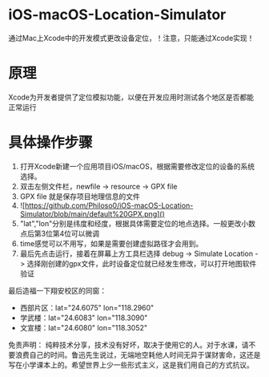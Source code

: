 # iOS-macOS-Location-Simulator
通过Mac上Xcode中的开发模式更改设备定位，！注意，只能通过Xcode实现！

# 原理
Xcode为开发者提供了定位模拟功能，以便在开发应用时测试各个地区是否都能正常运行

# 具体操作步骤
1. 打开Xcode新建一个应用项目iOS/macOS，根据需要修改定位的设备的系统选择。
2. 双击左侧文件栏，newfile -> resource -> GPX file
3. GPX file 就是保存项目地理信息的文件
4. ![https://github.com/Philoso0/iOS-macOS-Location-Simulator/blob/main/default%20GPX.png]()
5. "lat","lon"分别是纬度和经度，根据具体需要定位的地点选择。一般更改小数点后第3位第4位可以微调
6. time感觉可以不用写，如果是需要创建虚拟路径才会用到。
7. 最后先点击运行，接着在屏幕上方工具栏选择 debug -> Simulate Location -> 选择刚创建的gpx文件，此时设备定位就已经发生修改，可以打开地图软件验证

最后造福一下翔安校区的同窗：
- 西部片区：lat="24.6075" lon="118.2960"
- 学武楼：lat="24.6083" lon="118.3090"
- 文宣楼：lat="24.6080" lon="118.3052"

免责声明：
纯粹技术分享，技术没有好坏，取决于使用它的人。对于水课，请不要浪费自己的时间。鲁迅先生说过，无端地空耗他人时间无异于谋财害命，这还是写在小学课本上的。希望世界上少一些形式主义，这是我们用自己的方式抗议。
